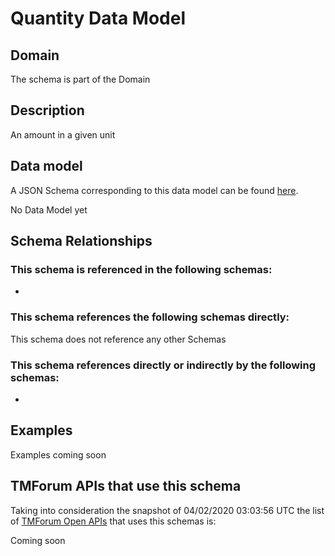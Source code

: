 # Quantity Data Model

## Domain

The  schema is part of the  Domain

## Description

An amount in a given unit

## Data model

A JSON Schema corresponding to this data model can be found
[here](https://github.com/tmforum-rand/schemas/blob/candidates/Common/Quantity.schema.json).

No Data Model yet

## Schema Relationships

### This schema is referenced in the following schemas:

-

### This schema references the following schemas directly:

This schema does not reference any other Schemas

### This schema references directly or indirectly by the following schemas:

-



## Examples

Examples coming soon

## TMForum APIs that use this schema

Taking into consideration the snapshot of 04/02/2020 03:03:56 UTC the list of [TMForum Open APIs](https://www.tmforum.org/open-apis/) that uses this schemas is:

Coming soon